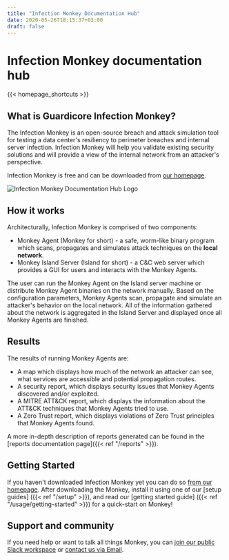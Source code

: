 ```yaml
---
title: "Infection Monkey Documentation Hub"
date: 2020-05-26T18:15:37+03:00
draft: false
---
```


# Infection Monkey documentation hub

{{< homepage_shortcuts >}}

## What is Guardicore Infection Monkey?

The Infection Monkey is an open-source breach and attack simulation tool for testing a data center's resiliency to perimeter breaches and internal server infection.
Infection Monkey will help you validate existing security solutions and will provide a view of the internal network from an attacker's perspective.

Infection Monkey is free and can be downloaded from [our homepage](https://infectionmonkey.com/).

![Infection Monkey Documentation Hub Logo](/images/monkey-teacher.svg?height=400px "Infection Monkey Documentation Hub Logo")

## How it works

Architecturally, Infection Monkey is comprised of two components:

* Monkey Agent (Monkey for short) - a safe, worm-like binary program which scans, propagates and simulates attack techniques on the **local network**.
* Monkey Island Server (Island for short) - a C&C web server which provides a GUI for users and interacts with the Monkey Agents.

The user can run the Monkey Agent on the Island server machine or distribute Monkey Agent binaries on the network manually. Based on
the configuration parameters, Monkey Agents scan, propagate and simulate an attacker's behavior on the local network. All of the
information gathered about the network is aggregated in the Island Server and displayed once all Monkey Agents are finished.

## Results

The results of running Monkey Agents are:
 - A map which displays how much of the network an attacker can see, what services are accessible and potential propagation routes.
 - A security report, which displays security issues that Monkey Agents discovered and/or exploited.
 - A MITRE ATT&CK report, which displays the information about the ATT&CK techniques that Monkey Agents tried to use.
 - A Zero Trust report, which displays violations of Zero Trust principles that Monkey Agents found.

A more in-depth description of reports generated can be found in the [reports documentation page]({{< ref "/reports" >}}).

## Getting Started

If you haven't downloaded Infection Monkey yet you can do so [from our homepage](https://www.guardicore.com/infectionmonkey/#download). After downloading the Monkey, install it using one of our [setup guides] ({{< ref "/setup" >}}), and read our [getting started guide] ({{< ref "/usage/getting-started" >}}) for a quick-start on Monkey!

## Support and community

If you need help or want to talk all things Monkey, you can [join our public Slack workspace](https://join.slack.com/t/infectionmonkey/shared_invite/enQtNDU5MjAxMjg1MjU1LWM0NjVmNWE2ZTMzYzAxOWJiYmMxMzU0NWU3NmUxYjcyNjk0YWY2MDkwODk4NGMyNDU4NzA4MDljOWNmZWViNDU) or [contact us via Email](mailto:support@infectionmonkey.com).
